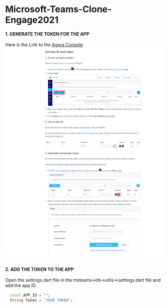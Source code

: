 # Microsoft-Teams-Clone-Engage2021

**1. GENERATE THE TOKEN FOR THE APP** <br/><br/>
Here is the Link to the [Agora Console](https://dashboard.agora.io/signin/) <br/>
![](IMAGES/StepsToAddTheToken.png) <br/><br/>

**2. ADD THE TOKEN TO THE APP** <br/><br/>
Open the settings.dart file in the msteams->lib->utils->settings.dart file and add the app ID.

```dart
  const APP_ID = "";
  String Token = 'YOUR_TOKEN';
```
